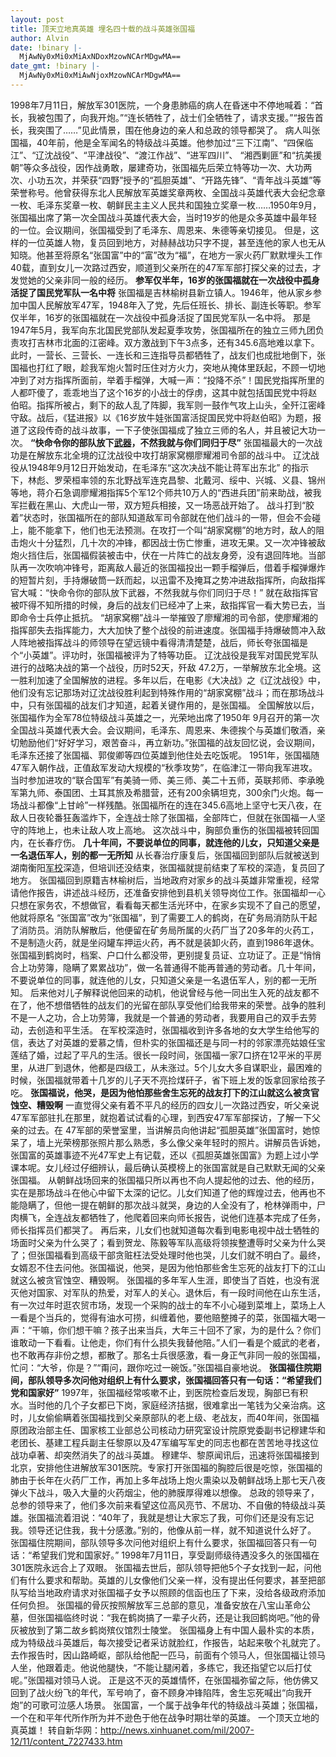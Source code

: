 ```yaml
---
layout: post
title: 顶天立地真英雄 埋名四十载的战斗英雄张国福
author: Alvin
date: !binary |-
  MjAwNy0xMi0xMiAxNDoxMzowNCArMDgwMA==
date_gmt: !binary |-
  MjAwNy0xMi0xMiAwNjoxMzowNCArMDgwMA==
---
```

   1998年7月11日，解放军301医院，一个身患肺癌的病人在昏迷中不停地喊着：“首长，我被包围了，向我开炮。”“连长牺牲了，战士们全牺牲了，请求支援。”“报告首长，我突围了……”见此情景，围在他身边的亲人和总政的领导都哭了。
    病人叫张国福，40年前，他是全军闻名的特级战斗英雄。他参加过“三下江南”、“四保临江”、“辽沈战役”、“平津战役”、“渡江作战”、“进军四川”、 “湘西剿匪”和“抗美援朝”等众多战役，因作战勇敢，屡建奇功，张国福先后荣立特等功一次、大功两次、小功五次，并荣获“四野”授予的“孤胆英雄”、“开路先锋”、“青年战斗英雄”等荣誉称号。他曾获得东北人民解放军英雄奖章两枚、全国战斗英雄代表大会纪念章一枚、毛泽东奖章一枚、朝鲜民主主义人民共和国独立奖章一枚……1950年9月，张国福出席了第一次全国战斗英雄代表大会，当时19岁的他是众多英雄中最年轻的一位。会议期间，张国福受到了毛泽东、周恩来、朱德等亲切接见。
    但是，这样的一位英雄人物，复员回到地方，对赫赫战功只字不提，甚至连他的家人也无从知晓。他甚至将原名“张国富”中的“富”改为“福”，在地方一家火药厂默默埋头工作40载，直到女儿一次路过西安，顺道到父亲所在的47军军部打探父亲的过去，才发觉她的父亲非同一般的经历。
<strong>参军仅半年，16岁的张国福就在一次战役中孤身活捉了国民党军队一名中将</strong>
    张国福是吉林榆树县新立镇人。1946年，他从家乡参加中国人民解放军47军，1948年入了党，先后任班长、排长、副连长等职。参军仅半年，16岁的张国福就在一次战役中孤身活捉了国民党军队一名中将。
    那是1947年5月，我军向东北国民党部队发起夏季攻势，张国福所在的独立三师九团负责攻打吉林市北面的江密峰。双方激战到下午3点多，还有345.6高地难以拿下。此时，一营长、三营长、一连长和三连指导员都牺牲了，战友们也成批地倒下，张国福也打红了眼，趁我军炮火暂时压住对方火力，突地从掩体里跃起，不顾一切地冲到了对方指挥所面前，举着手榴弹，大喊一声：“投降不杀”！国民党指挥所里的人都吓傻了，乖乖地当了这个16岁的小战士的俘虏，这其中就包括国民党中将赵伯昭。指挥所被占，剩下的敌人乱了阵脚，我军则一鼓作气攻上山头，全歼江密峰守敌。战后，《猛进报》以《16岁放牛娃张国富活捉国民党中将赵伯昭》为题，报道了这段传奇的战斗故事，一下子使张国福成了独立三师的名人，并且被记大功一次。
<strong>“快命令你的部队放下<a href="http://www.xinhuanet.com/mil/wqk.htm">武器</a>，不然我就与你们同归于尽”</strong>
    张国福最大的一次战功是在解放东北全境的辽沈战役中攻打胡家窝棚廖耀湘司令部的战斗中。
    辽沈战役从1948年9月12日开始发动，在毛泽东“这次决战不能让蒋军出东北” 的指示下，林彪、罗荣桓率领的东北野战军连克昌黎、北戴河、绥中、兴城、义县、锦州等地，蒋介石急调廖耀湘指挥5个军12个师共10万人的“西进兵团”前来助战，被我军拦截在黑山、大虎山一带，双方短兵相接，又一场恶战开始了。
    战斗打到“胶着”状态时，张国福所在的部队知道敌军司令部就在他们战斗的一带，但会不会碰上，能不能拿下，他们也无法预测。在攻打一个叫“胡家窝棚”的地方时，敌人的阻击炮火十分猛烈，几十次的冲锋，都因战士伤亡惨重，进攻无果。又一次冲锋被敌炮火挡住后，张国福假装被击中，伏在一片阵亡的战友身旁，没有退回阵地。当部队再一次吹响冲锋号，距离敌人最近的张国福投出一颗手榴弹后，借着手榴弹爆炸的短暂片刻，手持爆破筒一跃而起，以迅雷不及掩耳之势冲进敌指挥所，向敌指挥官大喊：“快命令你的部队放下武器，不然我就与你们同归于尽！” 就在敌指挥官被吓得不知所措的时候，身后的战友们已经冲了上来，敌指挥官一看大势已去，当即命令士兵停止抵抗。
    “胡家窝棚”战斗一举摧毁了廖耀湘的司令部，使廖耀湘的指挥部失去指挥能力，大大加快了整个战役的前进速度。张国福手持爆破筒冲入敌人阵地被指挥战斗的师领导在望远镜中看得清清楚楚，战后，师长夸张国福是个“小英雄”。评功时，张国福被评为了特等功臣。
    辽沈战役是我军对国民党军队进行的战略决战的第一个战役，历时52天，歼敌 47.2万，一举解放东北全境。这一胜利加速了全国解放的进程。多年以后，在电影《大决战》之《辽沈战役》中，他们没有忘记那场对辽沈战役胜利起到特殊作用的“胡家窝棚”战斗；而在那场战斗中，只有张国福的战友们才知道，起着关键作用的，是张国福。
    全国解放以后，张国福作为全军78位特级战斗英雄之一，光荣地出席了1950年 9月召开的第一次全国战斗英雄代表大会。会议期间，毛泽东、周恩来、朱德挨个与英雄们敬酒，亲切勉励他们“好好学习，艰苦奋斗，再立新功。”张国福的战友回忆说，会议期间，毛泽东还接了张国福、郭俊卿等四位英雄到他住处去吃饭呢。
    1951年，张国福随47军入朝作战，正值敌军发动大规模的“秋季攻势”，在临津江一带向我军进攻。当时参加进攻的“联合国军”有美骑一师、美三师、美二十五师，英联邦师、李承晚军第九师、泰国团、土耳其旅及希腊营，还有200余辆坦克，300余门火炮。每一场战斗都像“上甘岭”一样残酷。张国福所在的连在345.6高地上坚守七天八夜，在敌人日夜轮番狂轰滥炸下，全连战士除了张国福，全部阵亡，但就在张国福一人坚守的阵地上，也未让敌人攻上高地。
    这次战斗中，胸部负重伤的张国福被转回国内，在长春疗伤。
<strong>几十年间，不要说单位的同事，就连他的儿女，只知道父亲是一名退伍军人，别的都一无所知</strong>
    从长春治疗康复后，张国福回到部队后就被送到湖南衡阳<a href="http://news.xinhuanet.com/mil/2004-04/21/content_1432728.htm">军校</a>深造，但培训还没结束，张国福就提前结束了军校的深造，复员回了地方。
    张国福回到原籍吉林榆树后，当地政府对家乡的战斗英雄非常重视，经常请他作报告，讲述战斗经历，还准备安排他到县机关领导岗位工作。张国福却一心只想在家务农，不想做官，看看每天都生活光环中，在家乡实现不了自己的愿望，他就将原名 “张国富”改为“张国福”，到了需要工人的鹤岗，在矿务局消防队干起了消防员。消防队解散后，他便留在矿务局所属的火药厂当了20多年的火药工，不是制造火药，就是坐闷罐车押运火药，再不就是装卸火药，直到1986年退休。
    张国福到鹤岗时，档案、户口什么都没带，更别提复员证、立功证了。正是“悄悄合上功劳簿，隐瞒了累累战功”，做一名普通得不能再普通的劳动者。几十年间，不要说单位的同事，就连他的儿女，只知道父亲是一名退伍军人，别的都一无所知。
    后来他对儿子解释说他回来的动机，他说曾经与他一同出生入死的战友都不在了，他不想借牺牲的战友们的光留在部队享受他们给我带来的荣誉。战争的胜利不是一人之功，合上功劳簿，我就是一个普通的劳动者，我要用自己的双手去劳动，去创造和平生活。
    在军校深造时，张国福收到许多各地的女大学生给他写的信，表达了对英雄的爱慕之情，但朴实的张国福还是与同一村的邻家漂亮姑娘任宝莲结了婚，过起了平凡的生活。很长一段时间，张国福一家7口挤在12平米的平房里，从进厂到退休，他都是四级工，从未涨过。5个儿女大多自谋职业，最困难的时候，张国福就带着十几岁的儿子天不亮捡煤矸子，省下班上发的饭拿回家给孩子吃。
<strong>张国福说，他哭，是因为他怕那些舍生忘死的战友打下的江山就这么被贪官蚀空、糟毁啊</strong>
    一直觉得父亲有着不平凡的经历的四女儿一次路过西安，听父亲说47军军部驻扎在那里，就抱着试试看的心理，到西安47军军部探访，了解一下父亲的过去。在 47军部的荣誉室里，当讲解员向他讲起“孤胆英雄”张国富时，她惊呆了，墙上光荣榜那张照片那么熟悉，多么像父亲年轻时的照片。讲解员告诉她，张国富的英雄事迹不光47军史上有记载，还以《孤胆英雄张国富》为题上过小学课本呢。女儿经过仔细辨认，最后确认英模榜上的张国富就是自己默默无闻的父亲张国福。
    从朝鲜战场回来的张国福只所以再也不向人提起他的过去、他的经历，实在是那场战斗在他心中留下太深的记忆。儿女们知道了他的辉煌过去，他再也不能隐瞒了，但他一提在朝鲜的那次战斗就哭，身边的人全没有了，枪林弹雨中，尸肉横飞，全连战友都牺牲了，他爬着回来向师长报告，说他们连基本完成了任务，师长指挥员们都哭了。
    再后来，儿女们也就知道每次看到电影电视中战士牺牲的场面时父亲为什么哭了；看到贺龙、陈毅等军队高级将领挨整遭辱时父亲为什么哭了；但张国福看到高级干部贪赃枉法受处理时他也哭，儿女们就不明白了。最终，女婿忍不住去问他。张国福说，他哭，是因为他怕那些舍生忘死的战友打下的江山就这么被贪官蚀空、糟毁啊。
    张国福的多年军人生涯，即使当了百姓，也没有泯灭他对国家、对军队的热爱，对军人的关心。退休后，有一段时间他在山东生活，有一次过年时逛农贸市场，发现一个采购的战士的车不小心碰到菜堆上，菜场上人一看是个当兵的，觉得有油水可捞，纠缠着他，要他赔整摊子的菜，张国福大喝一声：“干嘛，你们想干嘛？孩子出来当兵，大年三十回不了家，为的是什么？你们谁敢动一下看看。让他走，你们有什么损失我替他陪。”人们一看是个威武的老者，也不敢再存非份之想，都散了。那名士兵很感激，看一身正气非同一般的张国福，忙问：“大爷，你是？”“甭问，跟你吃过一碗饭。”张国福自豪地说。
<strong>张国福住院期间，部队领导多次问他对组织上有什么要求，张国福回答只有一句话：“希望我们党和国家好”</strong>
    1997年，张国福经常咳嗽不止，到医院检查后发现，胸部已有积水。当时他的几个子女都已下岗，家庭经济拮据，很难拿出一笔钱为父亲治病。这时，儿女偷偷瞒着张国福找到父亲原部队的老上级、老战友，而40年间，张国福原团政治部主任、国家核工业部总公司核动力研究室设计院原党委副书记穆建华和老团长、基建工程兵副主任黎原以及47军编写军史的同志也都在苦苦地寻找这位战功卓著、却突然消失了的战斗英雄。
    穆建华、黎原闻讯后，迅速将张国福接到北京，安排他住进解放军301医院。专家打开张国福的胸腔后很是吃惊，张国福的肺由于长年在火药厂工作，再加上多年战场上炮火熏染以及朝鲜战场上那七天八夜弹火下战斗，吸入大量的火药烟尘，他的肺膜厚得难以想像。
    总政的领导来了，总参的领导来了，他们多次前来看望这位高风亮节、不居功、不自傲的特级战斗英雄。张国福流着泪说：“40年了，我就是想让大家忘了我，可你们还是没有忘记我。领导还记住我，我十分感激。”别的，他像从前一样，就不知道说什么好了。
    张国福住院期间，部队领导多次问他对组织上有什么要求，张国福回答只有一句话：“希望我们党和国家好。”
    1998年7月11日，享受副师级待遇没多久的张国福在301医院永远合上了双眼。
    张国福去世后，部队领导把他5个子女找到一起，问他们有什么要求和帮助。英雄的儿女像他们父亲一样，没有提出任何要求，甚至把部队写给当地政府请求对张国福子女予以照顾的信函也压了下来，没给各级政府添加任何负担。
    张国福的骨灰按照解放军三总部的意见，准备安放在八宝山革命公墓，但张国福临终时说：“我在鹤岗搞了一辈子火药，还是让我回鹤岗吧。”他的骨灰被放到了第二故乡鹤岗殡仪馆烈士陵堂。
    张国福身上有中国人最朴实的本质，成为特级战斗英雄后，每次接受记者采访就脸红，作报告，站起来敬个礼就完了。去作报告时，因山路崎岖，部队给他配一匹马，前面有个领马人，但张国福让领马人坐，他跟着走。他说他腿快，“不能让腿闲着，多练它，我还指望它以后打仗呢。”张国福对领马人说。
    正是这不灭的英雄情怀，在张国福弥留之际，他仿佛又回到了战火纷飞的年代，军号响了，奋不顾身冲锋陷阵，舍生忘死喊出“向我开炮”的可歌可泣感人场景。
    张国富，一个属于战争年代的特级战斗英雄；张国福，一个在和平年代所作所为并不逊色于他在战争时期壮举的英雄。
    一个顶天立地的真英雄！
转自新华网：<a href="http://news.xinhuanet.com/mil/2007-12/11/content_7227433.htm" title="http://news.xinhuanet.com/mil/2007-12/11/content_7227433.htm">http://news.xinhuanet.com/mil/2007-12/11/content_7227433.htm</a>
